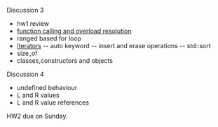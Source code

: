 Discussion 3
- hw1 review
- [function calling and overload resolution](https://github.com/nikunjsanghai/Intermediate_Programming_Cplusplus/blob/main/Week1/Function_overloading.md)
- ranged based for loop 
- [Iterators]()
--  auto keyword
--  insert and erase operations
--  std::sort
- size_of
- classes,constructors and objects 

Discussion 4
- undefined behaviour 
- L and R values
- L and R value references 


HW2 due on Sunday. 

